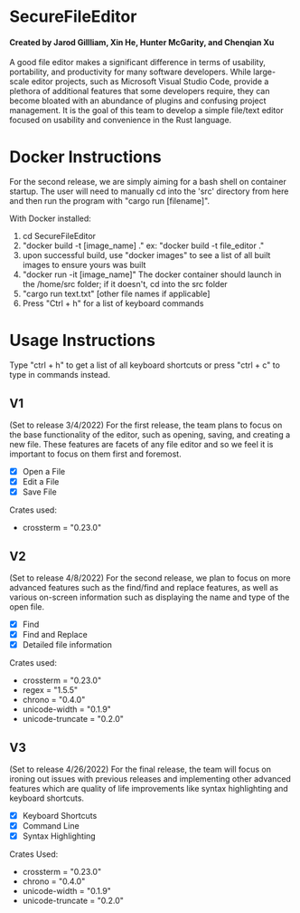 # SecureFileEditor
#### Created by Jarod Gillliam, Xin He, Hunter McGarity, and Chenqian Xu
A good file editor makes a significant difference in terms of usability, portability, and productivity for many software developers. While large-scale editor projects, such as Microsoft Visual Studio Code, provide a plethora of additional features that some developers require, they can become bloated with an abundance of plugins and confusing project management. It is the goal of this team to develop a simple file/text editor focused on usability and convenience in the Rust language.

# Docker Instructions
For the second release, we are simply aiming for a bash shell on container startup. The user will need to manually cd into the 'src' directory from here and then
run the program with "cargo run [filename]".

With Docker installed:
1) cd SecureFileEditor
2) "docker build -t [image_name] ."
    ex: "docker build -t file_editor ."
3) upon successful build, use "docker images" to see a list of all built images to ensure yours was built
4) "docker run -it [image_name]"
   The docker container should launch in the /home/src folder; if it doesn't, cd into the src folder
5) "cargo run text.txt" [other file names if applicable]
6) Press "Ctrl + h" for a list of keyboard commands

# Usage Instructions
Type "ctrl + h" to get a list of all keyboard shortcuts or press "ctrl + c" to type in commands instead.

## V1
(Set to release 3/4/2022)
For the first release, the team plans to focus on the base functionality of the editor, such as opening, saving, and creating a new file. These features are facets of any file editor and so we feel it is important to focus on them first and foremost.
* [x] Open a File
* [x] Edit a File
* [x] Save File

Crates used:
   - crossterm = "0.23.0"

## V2
(Set to release 4/8/2022)
For the second release, we plan to focus on more advanced features such as the find/find and replace features, as well as various on-screen information such as displaying the name and type of the open file. 
* [x] Find
* [x] Find and Replace
* [x] Detailed file information

Crates used:
   - crossterm = "0.23.0"
   - regex = "1.5.5"
   - chrono = "0.4.0"
   - unicode-width = "0.1.9"
   - unicode-truncate = "0.2.0"

## V3
(Set to release 4/26/2022)
For the final release, the team will focus on ironing out issues with previous releases and implementing other advanced features which are quality of life improvements like syntax highlighting and keyboard shortcuts.
* [x] Keyboard Shortcuts
* [x] Command Line
* [x] Syntax Highlighting

Crates Used:
   - crossterm = "0.23.0"
   - chrono = "0.4.0"
   - unicode-width = "0.1.9"
   - unicode-truncate = "0.2.0"
